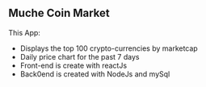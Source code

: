 ## Muche Coin Market

This App:
- Displays the top 100 crypto-currencies by marketcap
- Daily price chart for the past 7 days
- Front-end is create with reactJs
- Back0end is created with NodeJs and mySql